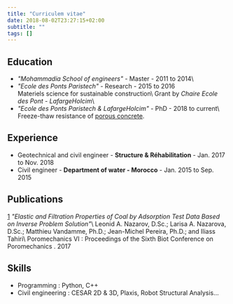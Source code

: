 ```yaml
---
title: "Curriculem vitae"
date: 2018-08-02T23:27:15+02:00
subtitle: ""
tags: []
---
```



## Education

- *"Mohammadia School of engineers"*           - Master   - 2011 to 2014\
- *"Ecole des Ponts Paristech"*                - Research - 2015 to 2016\
  Materiels science for sustainable construction\\
  Grant by *Chaire Ecole des Pont - LafargeHolcim*\
- *"Ecole des Ponts Paristech & LafargeHolcim"* - PhD - 2018 to current\\
  Freeze-thaw resistance of [porous concrete](https://en.wikipedia.org/wiki/Pervious_concrete).

## Experience

- Geotechnical and civil engineer - **Structure & Réhabilitation** - Jan. 2017 to Nov. 2018
- Civil engineer - **Department of water - Morocco** - Jan. 2015 to Sep. 2015

## Publications

[1](https://ascelibrary.org/doi/abs/10.1061/9780784480779.034?src=recsys) *"Elastic and Filtration Properties of Coal by Adsorption Test Data Based on Inverse Problem Solution"*\\
Leonid A. Nazarov, D.Sc.; Larisa A. Nazarova, D.Sc.; Matthieu Vandamme, Ph.D.; Jean-Michel Pereira, Ph.D.; and Iliass Tahiri\\
Poromechanics VI : Proceedings of the Sixth Biot Conference on Poromechanics . 2017


## Skills

- Programming : Python, C++
- Civil engineering : CESAR 2D & 3D, Plaxis, Robot Structural Analysis...
